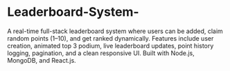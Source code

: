 # Leaderboard-System-
A real-time full-stack leaderboard system where users can be added, claim random points (1–10), and get ranked dynamically. Features include user creation, animated top 3 podium, live leaderboard updates, point history logging, pagination, and a clean responsive UI. Built with Node.js, MongoDB, and React.js.
